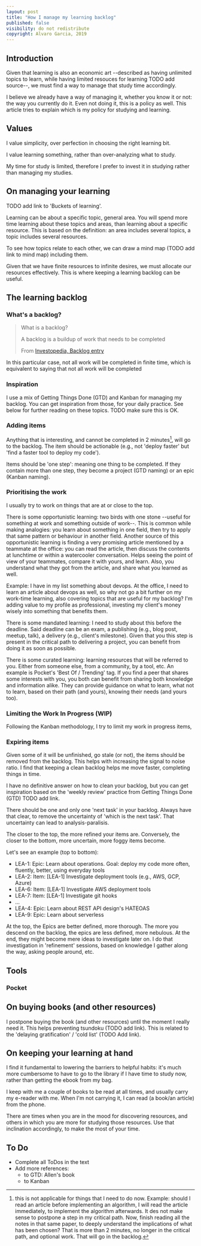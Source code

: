 ```yaml
---
layout: post
title: "How I manage my learning backlog"
published: false
visibility: do not redistribute
copyright: Alvaro Garcia, 2019
---
```


## Introduction

Given that learning is also an economic art --described as having unlimited topics to learn, while having limited resouces for learning TODO add source--, we must find a way to manage that study time accordingly.

I believe we already have a way of managing it, whether you know it or not: the way you currently do it. Even not doing it, this is a policy as well. This article tries to explain which is my policy for studying and learning.

## Values

I value simplicity, over perfection in choosing the right learning bit.

I value learning something, rather than over-analyzing what to study.

My time for study is limited, therefore I prefer to invest it in studying rather than managing my studies.

## On managing your learning

TODO add link to 'Buckets of learning'.

Learning can be about a specific topic, general area. You will spend more time learning about these topics and areas, than learning about a specific resource. This is based on the definition: an area includes several topics, a topic includes several resources.

To see how topics relate to each other, we can draw a mind map (TODO add link to mind map) including them.

Given that we have finite resources to infinite desires, we must allocate our resources effectively. This is where keeping a learning backlog can be useful.

## The learning backlog

### What's a backlog?

> What is a backlog?
>
> A backlog is a buildup of work that needs to be completed
>
> From [Investopedia, Backlog entry](https://www.investopedia.com/terms/b/backlog.asp)

In this particular case, not all work will be completed in finite time, which is equivalent to saying that not all work will be completed

### Inspiration

I use a mix of Getting Things Done (GTD) and Kanban for managing my backlog. You can get inspiration from those, for your daily practice. See below for further reading on these topics. TODO make sure this is OK.

### Adding items

Anything that is interesting, and cannot be completed in 2 minutes[^1], will go to the backlog. The item should be actionable (e.g., not 'deploy faster' but 'find a faster tool to deploy my code').

[^1]: this is not applicable for things that I need to do now. Example: should I read an article before implementing an algorithm, I will read the article immediately, to implement the algorithm afterwards. It des not make sense to postpone a step in my critical path. Now, finish reading all the notes in that same paper, to deeply understand the implications of what has been chosen? That is more than 2 minutes, no longer in the critical path, and optional work. That will go in the backlog.

Items should be 'one step': meaning one thing to be completed. If they contain more than one step, they become a project (GTD naming) or an epic (Kanban naming).

### Prioritising the work

I usually try to work on things that are at or close to the top.

There is some opportunistic learning: two birds with one stone --useful for something at work and something outside of work--. This is common while making analogies: you learn about something in one field, then try to apply that same pattern or behaviour in another field. Another source of this opportunistic learning is finding a very promising article mentioned by a teammate at the office: you can read the article, then discuss the contents at lunchtime or within a watercooler conversation. Helps seeing the point of view of your teammates, compare it with yours, and learn. Also, you understand what they got from the article, and share what you learned as well.

Example: I have in my list something about devops. At the office, I need to learn an article about devops as well, so why not go a bit further on my work-time learning, also covering topics that are useful for my backlog? I'm adding value to my profile as professional, investing my client's money wisely into something that benefits them.

There is some mandated learning: I need to study about this before the deadline. Said deadline can be an exam, a publishing (e.g., blog post, meetup, talk), a delivery (e.g., client's milestone). Given that you this step is present in the critical path to delivering a project, you can benefit from doing it as soon as possible.

There is some curated learning: learning resources that will be referred to you. Either from someone else, from a community, by a tool, etc. An example is Pocket's 'Best Of / Trending' tag. If you find a peer that shares some interests with you, you both can benefit from sharing both knowledge and information alike. They can provide guidance on what to learn, what not to learn, based on their path (and yours), knowing their needs (and yours too).

### Limiting the Work In Progress (WIP)

Following the Kanban methodology, I try to limit my work in progress items,

### Expiring items

Given some of it will be unfinished, go stale (or not), the items should be removed from the backlog. This helps with increasing the signal to noise ratio. I find that keeping a clean backlog helps me move faster, completing things in time.

I have no definitive answer on how to clean your backlog, but you can get inspiration based on the 'weekly review' practice from Getting Things Done (GTD) TODO add link.

There should be one and only one 'next task' in your backlog. Always have that clear, to remove the uncertainty of 'which is the next task'. That uncertainty can lead to analysis-paralisis.

The closer to the top, the more refined your items are. Conversely, the closer to the bottom, more uncertain, more foggy items become.

Let's see an example (top to bottom):

  * LEA-1: Epic: Learn about operations. Goal: deploy my code more often, fluently, better, using everyday tools
  * LEA-2: Item: [LEA-1] Investigate deployment tools (e.g., AWS, GCP, Azure)
  * LEA-6: Item: [LEA-1] Investigate AWS deployment tools
  * LEA-7: Item: [LEA-1] Investigate git hooks
  * ...
  * LEA-4: Epic: Learn about REST API design's HATEOAS
  * LEA-9: Epic: Learn about serverless

At the top, the Epics are better defined, more thorough. The more you descend on the backlog, the epics are less defined, more nebulous. At the end, they might become mere ideas to investigate later on. I do that investigation in 'refinement' sessions, based on knowledge I gather along the way, asking people around, etc.

## Tools

### Pocket


## On buying books (and other resources)

I postpone buying the book (and other resources) until the moment I really need it. This helps preventing tsundoku (TODO add link). This is related to the 'delaying gratification' / 'cold list' (TODO Add link).

## On keeping your learning at hand

I find it fundamental to lowering the barriers to helpful habits: it's much more cumbersome to have to go to the library if I have time to study now, rather than getting the ebook from my bag.

I keep with me a couple of books to be read at all times, and usually carry my e-reader with me. When I'm not carrying it, I can read (a book/an article) from the phone.

There are times when you are in the mood for discovering resources, and others in which you are more for studying those resources. Use that inclination accordingly, to make the most of your time.

## To Do

  * Complete all ToDos in the text
  * Add more references:
  	* to GTD: Allen's book
  	* to Kanban